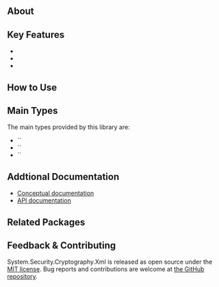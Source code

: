 ## About

<!-- A description of the package and where one can find more documentation -->



## Key Features

<!-- The key features of this package -->

*
*
*

## How to Use

<!-- A compelling example on how to use this package with code, as well as any specific guidelines for when to use the package -->

## Main Types

<!-- The main types provided in this library -->

The main types provided by this library are:

* ``
* ``
* ``

## Addtional Documentation

<!-- Links to further documentation. Remove conceptual documentation if not available for the library. -->

* [Conceptual documentation](https://learn.microsoft.com/en-us/dotnet/standard/serialization/**LIBRARYNAME**/overview)
* [API documentation](https://learn.microsoft.com/en-us/dotnet/api/**LIBRARYNAME**)

## Related Packages

<!-- The related packages associated with this package -->

## Feedback & Contributing

<!-- How to provide feedback on this package and contribute to it -->

System.Security.Cryptography.Xml is released as open source under the [MIT license](https://licenses.nuget.org/MIT). Bug reports and contributions are welcome at [the GitHub repository](https://github.com/dotnet/runtime).